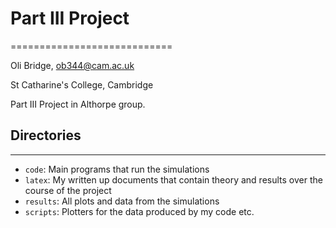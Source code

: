 # Part III Project
============================

Oli Bridge, <ob344@cam.ac.uk>

St Catharine's College, Cambridge

Part III Project in Althorpe group.

## Directories
----------------------------
- `code`: Main programs that run the simulations
- `latex`: My written up documents that contain theory and results over the course of the project
- `results`: All plots and data from the simulations
- `scripts`: Plotters for the data produced by my code etc.

